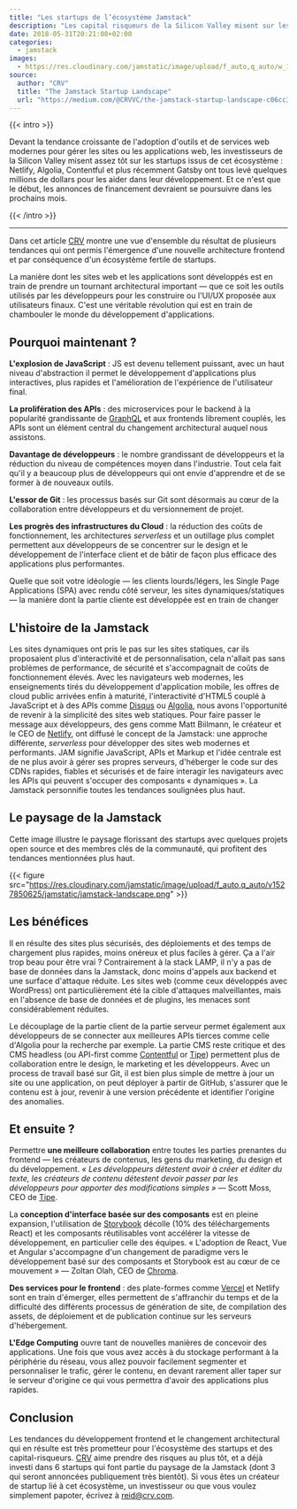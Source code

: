```yaml
---
title: "Les startups de l’écosystème Jamstack"
description: "Les capital risqueurs de la Silicon Valley misent sur les startups qui forment l'écosytème de la Jamstack."
date: 2018-05-31T20:21:08+02:00
categories:
  - jamstack
images:
  - https://res.cloudinary.com/jamstatic/image/upload/f_auto,q_auto/w_1200,c_fit,co_white,g_north_west,x_80,y_120,l_text:poppins_80_ultrabold_line_spacing_-30:Les%20startups%20de%20l%E2%80%99%C3%A9cosyst%C3%A8me%20Jamstack/jamstatic/twitter-card.png
source:
  author: "CRV"
  title: "The Jamstack Startup Landscape"
  url: "https://medium.com/@CRVVC/the-jamstack-startup-landscape-c06cc3cdb917"
---
```


{{< intro >}}

Devant la tendance croissante de l'adoption d'outils et de services web modernes
pour gérer les sites ou les applications web, les investisseurs de la Silicon
Valley misent assez tôt sur les startups issus de cet écosystème : Netlify,
Algolia, Contentful et plus récemment Gatsby ont tous levé quelques millions de
dollars pour les aider dans leur développement. Et ce n'est que le début, les
annonces de financement devraient se poursuivre dans les prochains mois.

{{< /intro >}}

---

Dans cet article [CRV](https://www.crv.com/) montre une vue d'ensemble du
résultat de plusieurs tendances qui ont permis l'émergence d'une nouvelle
architecture frontend et par conséquence d'un écosystème fertile de
startups.

La manière dont les sites web et les applications sont développés est en train
de prendre un tournant architectural important — que ce soit les outils utilisés
par les développeurs pour les construire ou l'UI/UX proposée aux utilisateurs
finaux. C'est une véritable révolution qui est en train de chambouler le monde
du développement d'applications.

## Pourquoi maintenant ?

**L'explosion de JavaScript** :
JS est devenu tellement puissant, avec un haut niveau d'abstraction il permet le
développement d'applications plus interactives, plus rapides et l'amélioration
de l'expérience de l'utilisateur final.

**La prolifération des APIs** :
des microservices pour le backend à la popularité grandissante de
[GraphQL](https://graphql.org/) et aux frontends librement couplés, les APIs
sont un élément central du changement architectural auquel nous assistons.

**Davantage de développeurs** :
le nombre grandissant de développeurs et la réduction du niveau de compétences
moyen dans l'industrie. Tout cela fait qu'il y a beaucoup plus de développeurs
qui ont envie d'apprendre et de se former à de nouveaux outils.

**L'essor de Git** :
les processus basés sur Git sont désormais au cœur de la collaboration entre
développeurs et du versionnement de projet.

**Les progrès des infrastructures du Cloud** :
la réduction des coûts de fonctionnement, les architectures _serverless_ et un
outillage plus complet permettent aux développeurs de se concentrer sur le
design et le développement de l'interface client et de bâtir de façon plus
efficace des applications plus performantes.

Quelle que soit votre idéologie — les clients lourds/légers, les Single Page
Applications (SPA) avec rendu côté serveur, les sites dynamiques/statiques — la
manière dont la partie cliente est développée est en train de changer

## L'histoire de la Jamstack

Les sites dynamiques ont pris le pas sur les sites statiques, car ils
proposaient plus d'interactivité et de personnalisation, cela n'allait pas sans
problèmes de performance, de sécurité et s'accompagnait de coûts de
fonctionnement élevés. Avec les navigateurs web modernes, les enseignements
tirés du développement d'application mobile, les offres de cloud public arrivées
enfin à maturité, l'interactivité d'HTML5 couplé à JavaScript et à des APIs
comme [Disqus](https://disqus.com/) ou [Algolia](https://www.algolia.com/), nous
avons l'opportunité de revenir à la simplicité des sites web statiques. Pour
faire passer le message aux développeurs, des gens comme Matt Biilmann, le
créateur et le CEO de [Netlify](https://netlify.com/), ont diffusé le concept de
la Jamstack: une approche différente, _serverless_ pour développer des sites web
modernes et performants. JAM signifie JavaScript, APIs et Markup et l'idée
centrale est de ne plus avoir à gérer ses propres serveurs, d'héberger le code
sur des CDNs rapides, fiables et sécurisés et de faire interagir les navigateurs
avec les APIs qui peuvent s'occuper des composants « dynamiques ». La Jamstack
personnifie toutes les tendances soulignées plus haut.

## Le paysage de la Jamstack

Cette image illustre le paysage florissant des startups avec quelques projets
open source et des membres clés de la communauté, qui profitent des tendances
mentionnées plus haut.

{{< figure src="https://res.cloudinary.com/jamstatic/image/upload/f_auto,q_auto/v1527850625/jamstatic/jamstack-landscape.png" >}}

## Les bénéfices

Il en résulte des sites plus sécurisés, des déploiements et des temps de
chargement plus rapides, moins onéreux et plus faciles à gérer. Ça a l'air trop
beau pour être vrai ? Contrairement à la stack LAMP, il n'y a pas de base de
données dans la Jamstack, donc moins d'appels aux backend et une surface
d'attaque réduite. Les sites web (comme ceux développés avec WordPress) ont
particulièrement été la cible d'attaques malveillantes, mais en l'absence de
base de données et de plugins, les menaces sont considérablement réduites.

Le découplage de la partie client de la partie serveur permet également aux
développeurs de se connecter aux meilleures APIs tierces comme celle d'Algolia
pour la recherche par exemple. La partie CMS reste critique et des CMS headless
(ou API-first comme [Contentful](https://www.contentful.com/) or
[Tipe](https://tipe.io/)) permettent plus de collaboration entre le design, le
marketing et les développeurs. Avec un process de travail basé sur Git, il est
bien plus simple de mettre à jour un site ou une application, on peut déployer à
partir de GitHub, s'assurer que le contenu est à jour, revenir à une version
précédente et identifier l'origine des anomalies.

## Et ensuite ?

Permettre **une meilleure collaboration** entre toutes les parties prenantes du
frontend — les créateurs de contenus, les gens du marketing, du design et du
développement. _« Les développeurs détestent avoir à créer et éditer du texte,
les créateurs de contenu détestent devoir passer par les développeurs pour
apporter des modifications simples »_ — Scott Moss, CEO de
[Tipe](https://tipe.io/).

La **conception d'interface basée sur des composants** est en pleine expansion,
l'utilisation de [Storybook](https://storybook.js.org/) décolle (10% des
téléchargements React) et les composants réutilisables vont accélérer la vitesse
de développement, en particulier celle des équipes. « L'adoption de React, Vue et
Angular s'accompagne d'un changement de paradigme vers le développement basé sur
des composants et Storybook est au cœur de ce mouvement » — Zoltan Olah, CEO de
[Chroma](https://www.chromaticqa.com/).

**Des services pour le frontend** : des plate-formes comme [Vercel](https://vercel.com/)
et Netlify sont en train d'émerger, elles permettent de s'affranchir du temps et
de la difficulté des différents processus de génération de site, de compilation
des assets, de déploiement et de publication continue sur les serveurs
d'hébergement.

**L'Edge Computing** ouvre tant de nouvelles manières de concevoir des
applications. Une fois que vous avez accès à du stockage performant à la
périphérie du réseau, vous allez pouvoir facilement segmenter et personnaliser
le trafic, gérer le contenu, en devant rarement aller taper sur le serveur
d'origine ce qui vous permettra d'avoir des applications plus rapides.

## Conclusion

Les tendances du développement frontend et le changement architectural qui en
résulte est très prometteur pour l'écosystème des startups et des
capital-risqueurs. [CRV](https://www.crv.com/) aime prendre des risques au plus
tôt, et a déjà investi dans 6 startups qui font partie du paysage de la Jamstack
(dont 3 qui seront annoncées publiquement très bientôt). Si vous êtes un
créateur de startup lié à cet écosystème, un investisseur ou que vous voulez
simplement papoter, écrivez à reid@crv.com.
